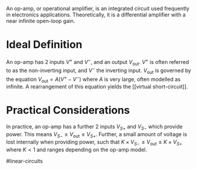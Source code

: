 An op-amp, or operational amplifier, is an integrated circuit used frequently in electronics applications. Theoretically, it is a differential amplifier with a near infinite open-loop gain. 

# Ideal Definition
An op-amp has 2 inputs $V^+$ and $V^-$, and an output $V_{\text{out}}$. $V^+$ is often referred to as the non-inverting input, and $V^-$ the inverting input. $V_{\text{out}}$ is governed by the equation $V_{\text{out}} = A(V^+ - V^-)$ where $A$ is very large, often modelled as infinite. 
A rearrangement of this equation yields the [[virtual short-circuit]].

# Practical Considerations
In practice, an op-amp has a further 2 inputs $V_{S+}$ and $V_{S-}$ which provide power. This means $V_{S-} \le V_{\text{out}} \le V_{S+}$. Further, a small amount of voltage is lost internally when providing power, such that $K \times V_{S-} \le V_{\text{out}} \le K \times V_{S+}$ where $K < 1$ and ranges depending on the op-amp model.


#linear-circuits